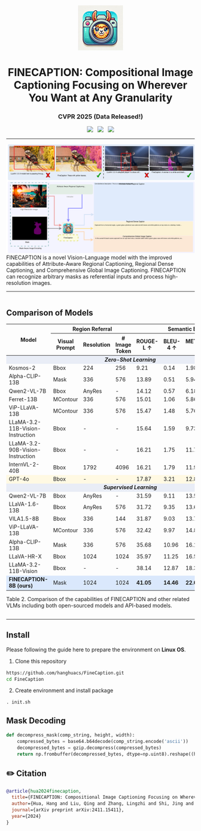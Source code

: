 <p align="center">
  <img src="/static/images/icon.webp" height="120">
</p>
<h1 align="center">FINECAPTION: Compositional Image Captioning Focusing on Wherever You Want at Any Granularity</h1>
<h3 align="center">CVPR 2025 (Data Released!)</h3>
<p align="center">
  <a href="https://arxiv.org/pdf/2411.15411"><img src="https://img.shields.io/badge/Paper-arXiv-b31b1b.svg"></a>
  &nbsp;
  <a href="https://hanghuacs.github.io/FineCaption/"><img src="https://img.shields.io/badge/Website-ProjectPage-A55D35"></a>
  &nbsp;
  <a href="https://github.com/adobe-research/CompositionCap"><img src="https://img.shields.io/badge/Resource-Dataset-EFBF6A.svg"></a>
</p>

---

![](/static/images/teaser-1.svg)
FINECAPTION is  a novel Vision-Language model with the improved capabilities of Attribute-Aware Regional
Captioning, Regional Dense Captioning, and Comprehensive Global Image Captioning. FINECAPTION can recognize arbitrary masks
as referential inputs and process high-resolution images.

---
<section class="section">
  <div class="container is-max-desktop">
    <div class="columns is-centered">
      <div class="column is-full-width">
        <h2 class="title is-3">Comparison of Models</h2>
        <div class="table-container">
          <table class="table is-bordered is-striped is-narrow is-hoverable is-fullwidth">
            <thead>
              <tr>
                <th rowspan="2">Model</th>
                <th colspan="3">Region Referral</th>
                <th colspan="5">Semantic Evaluation</th>
              </tr>
              <tr>
                <th>Visual Prompt</th>
                <th>Resolution</th>
                <th># Image Token</th>
                <th>ROUGE-L ↑</th>
                <th>BLEU-4 ↑</th>
                <th>METEOR ↑</th>
                <th>CIDEr ↑</th>
                <th>BERT Score ↑</th>
              </tr>
            </thead>
            <tbody>
              <!-- Zero-shot learning -->
              <tr style="background-color:#e9edf6;">
                <td colspan="9" style="text-align:center; font-weight:bold;"><i>Zero-Shot Learning</i></td>
              </tr>
              <tr>
                <td>Kosmos-2</td><td>Bbox</td><td>224</td><td>256</td><td>9.21</td><td>0.14</td><td>1.98</td><td>1.07</td><td>37.69</td>
              </tr>
              <tr>
                <td>Alpha-CLIP-13B</td><td>Mask</td><td>336</td><td>576</td><td>13.89</td><td>0.51</td><td>5.94</td><td>2.68</td><td>42.01</td>
              </tr>
              <tr>
                <td>Qwen2-VL-7B</td><td>Bbox</td><td>AnyRes</td><td>-</td><td>14.12</td><td>0.57</td><td>6.18</td><td>2.74</td><td>42.97</td>
              </tr>
              <tr>
                <td>Ferret-13B</td><td>MContour</td><td>336</td><td>576</td><td>15.01</td><td>1.06</td><td>5.86</td><td>3.12</td><td>43.82</td>
              </tr>
              <tr>
                <td>ViP-LLaVA-13B</td><td>MContour</td><td>336</td><td>576</td><td>15.47</td><td>1.48</td><td>5.76</td><td>3.84</td><td>44.29</td>
              </tr>
              <tr>
                <td>LLaMA-3.2-11B-Vision-Instruction</td><td>Bbox</td><td>-</td><td>-</td><td>15.64</td><td>1.59</td><td>9.73</td><td>3.95</td><td>44.53</td>
              </tr>
              <tr>
                <td>LLaMA-3.2-90B-Vision-Instruction</td><td>Bbox</td><td>-</td><td>-</td><td>16.21</td><td>1.75</td><td>11.70</td><td>4.53</td><td>48.29</td>
              </tr>
              <tr>
                <td>InternVL-2-40B</td><td>Bbox</td><td>1792</td><td>4096</td><td>16.21</td><td>1.79</td><td>11.91</td><td>4.63</td><td>48.38</td>
              </tr>
              <tr style="background-color:#FFF9E3;">
                <td>GPT-4o</td><td>Bbox</td><td>-</td><td>-</td><td>17.87</td><td>3.21</td><td>12.87</td><td>6.49</td><td>49.85</td>
              </tr>
              <!-- Supervised learning -->
              <tr style="background-color:#e9edf6;">
                <td colspan="9" style="text-align:center; font-weight:bold;"><i>Supervised Learning</i></td>
              </tr>
              <tr>
                <td>Qwen2-VL-7B</td><td>Bbox</td><td>AnyRes</td><td>-</td><td>31.59</td><td>9.11</td><td>13.56</td><td>90.32</td><td>75.86</td>
              </tr>
              <tr>
                <td>LLaVA-1.6-13B</td><td>Bbox</td><td>AnyRes</td><td>576</td><td>31.72</td><td>9.35</td><td>13.64</td><td>90.71</td><td>75.89</td>
              </tr>
              <tr>
                <td>VILA1.5-8B</td><td>Bbox</td><td>336</td><td>144</td><td>31.87</td><td>9.03</td><td>13.79</td><td>90.01</td><td>75.95</td>
              </tr>
              <tr>
                <td>ViP-LLaVA-13B</td><td>MContour</td><td>336</td><td>576</td><td>32.42</td><td>9.97</td><td>14.82</td><td>91.44</td><td>76.77</td>
              </tr>
              <tr>
                <td>Alpha-CLIP-13B</td><td>Mask</td><td>336</td><td>576</td><td>35.68</td><td>10.96</td><td>16.11</td><td>93.85</td><td>77.66</td>
              </tr>
              <tr>
                <td>LLaVA-HR-X</td><td>Bbox</td><td>1024</td><td>1024</td><td>35.97</td><td>11.25</td><td>16.57</td><td>95.12</td><td>78.08</td>
              </tr>
              <tr>
                <td>LLaMA-3.2-11B-Vision</td><td>Bbox</td><td>-</td><td>-</td><td>38.14</td><td>12.87</td><td>18.31</td><td>99.11</td><td>78.94</td>
              </tr>
              <tr style="background-color:#DAE8FC;">
                <td><b>FINECAPTION-8B (ours)</b></td><td>Mask</td><td>1024</td><td>1024</td>
                <td><b>41.05</b></td><td><b>14.46</b></td><td><b>22.01</b></td><td><b>127.95</b></td><td><b>80.97</b></td>
              </tr>
            </tbody>
          </table>
          <p class="is-bold">Table 2. Comparison of the capabilities of FINECAPTION and other related VLMs including both open-sourced models and API-based models.</p>
        </div>
      </div>
    </div>
  </div>
</section>

---

## Install
Please following the guide here to prepare the environment on **Linux OS**.
<!-- currently does not support windows and MacOS -->

1. Clone this repository
```bash
https://github.com/hanghuacs/FineCaption.git
cd FineCaption
```

2. Create environment and install package
```Shell
. init.sh
```


## Mask Decoding
```python
def decompress_mask(comp_string, height, width):
    compressed_bytes = base64.b64decode(comp_string.encode('ascii'))
    decompressed_bytes = gzip.decompress(compressed_bytes)
    return np.frombuffer(decompressed_bytes, dtype=np.uint8).reshape((height, width))
```


## ✏️ Citation
```bibtex
@article{hua2024finecaption,
  title={FINECAPTION: Compositional Image Captioning Focusing on Wherever You Want at Any Granularity},
  author={Hua, Hang and Liu, Qing and Zhang, Lingzhi and Shi, Jing and Sooye, Kim and Zhang, Zhifei and Wang, Yilin and Zhang, Jianming and Lin, Zhe and Luo, Jiebo},
  journal={arXiv preprint arXiv:2411.15411},
  year={2024}
}
```
